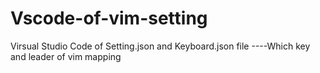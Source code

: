 # Vscode-of-vim-setting
Virsual Studio Code of Setting.json and Keyboard.json file ----Which key and leader of vim mapping 
